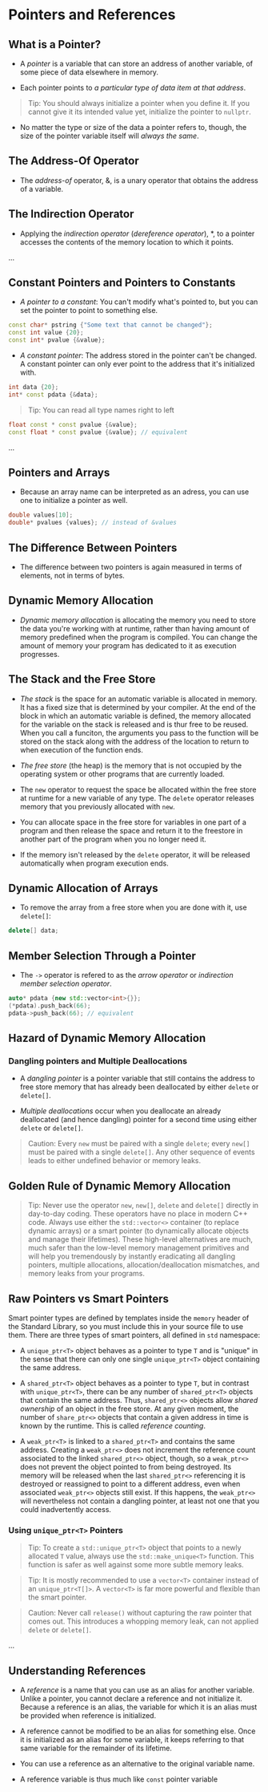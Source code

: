 # Pointers and References

## What is a Pointer?

- A *pointer* is a variable that can store an address of another variable, of 
some piece of data elsewhere in memory.

- Each pointer points to *a particular type of data item at that address*.

> Tip: You should always initialize a pointer when you define it. If you cannot
give it its intended value yet, initialize the pointer to `nullptr`.

- No matter the type or size of the data a pointer refers to, though, the size
of the pointer variable itself will *always the same*.

## The Address-Of Operator

- The *address-of* operator, &, is a unary operator that obtains the address of
a variable.

## The Indirection Operator

- Applying the *indirection operator* (*dereference operator*), *, to a pointer 
accesses the contents of the memory location to which it points.

...

## Constant Pointers and Pointers to Constants

- *A pointer to a constant*: You can't modify what's pointed to, but you can set
the pointer to point to something else.

```cpp
const char* pstring {"Some text that cannot be changed"};
const int value {20};
const int* pvalue {&value};
```

- *A constant pointer*: The address stored in the pointer can't be changed.
A constant pointer can only ever point to the address that it's initialized with.

```cpp
int data {20};
int* const pdata {&data};
```

> Tip: You can read all type names right to left

```cpp
float const * const pvalue {&value};
const float * const pvalue {&value}; // equivalent
```

...

## Pointers and Arrays

- Because an array name can be interpreted as an adress, you can use one to
initialize a pointer as well.

```cpp
double values[10];
double* pvalues {values}; // instead of &values
```

## The Difference Between Pointers

- The difference between two pointers is again measured in terms of elements,
not in terms of bytes.

## Dynamic Memory Allocation

- *Dynamic memory allocation* is allocating the memory you need to store the
data you're working with at runtime, rather than having amount of memory predefined
when the program is compiled. You can change the amount of memory your program
has dedicated to it as execution progresses.

## The Stack and the Free Store

- *The stack* is the space for an automatic variable is allocated in memory.
It has a fixed size that is determined by your compiler. At the end of the block
in which an automatic variable is defined, the memory allocated for the variable
on the stack is released and is thur free to be reused. When you call a funciton,
the arguments you pass to the function will be stored on the stack along with the
address of the location to return to when execution of the function ends.

- *The free store* (the heap) is the memory that is not occupied by the operating
system or other programs that are currently loaded.

- The `new` operator to request the space be allocated within the free store at
runtime for a new variable of any type. The `delete` operator releases memory
that you previously allocated with `new`.

- You can allocate space in the free store for variables in one part of a program
and then release the space and return it to the freestore in another part of 
the program when you no longer need it.

- If the memory isn't released by the `delete` operator, it will be released
automatically when program execution ends.

## Dynamic Allocation of Arrays

- To remove the array from a free store when you are done with it, use `delete[]`:

```cpp
delete[] data;
```

## Member Selection Through a Pointer

- The `->` operator is refered to as the *arrow operator* or *indirection member
selection operator*.

```cpp
auto* pdata {new std::vector<int>{}};
(*pdata).push_back(66);
pdata->push_back(66); // equivalent
```

## Hazard of Dynamic Memory Allocation

### Dangling pointers and Multiple Deallocations

- A *dangling pointer* is a pointer variable that still contains the address to
free store memory that has already been deallocated by either `delete` or
`delete[]`.

- *Multiple deallocations* occur when you deallocate an already deallocated
(and hence dangling) pointer for a second time using either `delete` or `delete[]`.

> Caution: Every `new` must be paired with a single `delete`; every `new[]` must
be paired with a single `delete[]`. Any other sequence of events leads to either
undefined behavior or memory leaks.

## Golden Rule of Dynamic Memory Allocation

> Tip: Never use the operator `new`, `new[]`, `delete` and `delete[]` directly
in day-to-day coding. These operators have no place in modern C++ code. Always
use either the `std::vector<>` container (to replace dynamic arrays) or a smart
pointer (to dynamically allocate objects and manage their lifetimes). These
high-level alternatives are much, much safer than the low-level memory
management primitives and will help you tremendously by instantly eradicating
all dangling pointers, multiple allocations, allocation/deallocation mismatches,
and memory leaks from your programs.

## Raw Pointers vs Smart Pointers

Smart pointer types are defined by templates inside the `memory` header of the
Standard Library, so you must include this in your source file to use them.
There are three types of smart pointers, all defined in `std` namespace:

- A `unique_ptr<T>` object behaves as a pointer to type `T` and is "unique" in
the sense that there can only one single `unique_ptr<T>` object containing the
same address.

- A `shared_ptr<T>` object behaves as a pointer to type `T`, but in contrast with
`unique_ptr<T>`, there can be any number of `shared_ptr<T>` objects that contain
the same address. Thus, `shared_ptr<>` objects allow *shared ownership* of an
object in the free store. At any given moment, the number of `share_ptr<>` objects
that contain a given address in time is known by the runtime. This is called 
*reference counting*.

- A `weak_ptr<T>` is linked to a `shared_ptr<T>` and contains the same address.
Creating a `weak_ptr<>` does not increment the reference count associated to the
linked `shared_ptr<>` object, though, so a `weak_ptr<>` does not prevent the
object pointed to from being destroyed. Its memory will be released when the last
`shared_ptr<>` referencing it is destroyed or reassigned to point to a different
address, even when associated `weak_ptr<>` objects still exist. If this happens,
the `weak_ptr<>` will nevertheless not contain a dangling pointer, at least not
one that you could inadvertently access.

### Using `unique_ptr<T>` Pointers

> Tip: To create a `std::unique_ptr<T>` object that points to a newly allocated
`T` value, always use the `std::make_unique<T>` function. This function is safer
as well against some more subtle memory leaks.

> Tip: It is mostly recommended to use a `vector<T>` container instead of an
`unique_ptr<T[]>`. A `vector<T>` is far more powerful and flexible than the smart
pointer.

> Caution: Never call `release()` without capturing the raw pointer that comes
out. This introduces a whopping memory leak, can not applied `delete` or `delete[]`.

...

## Understanding References

- A *reference* is a name that you can use as an alias for another variable.
Unlike a pointer, you cannot declare a reference and not initialize it. Because
a reference is an alias, the variable for which it is an alias must be provided
when reference is initialized.

- A reference cannot be modified to be an alias for something
else. Once it is initialized as an alias for some variable, it keeps referring
to that same variable for the remainder of its lifetime.

- You can use a reference as an alternative to the original variable name.

- A reference variable is thus much like `const` pointer variable
